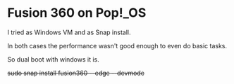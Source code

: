 # Fusion 360 on Pop!_OS

I tried as Windows VM and as Snap install.

In both cases the performance wasn't good enough to even do basic tasks.

So dual boot with windows it is.

~~sudo snap install fusion360 --edge --devmode~~
